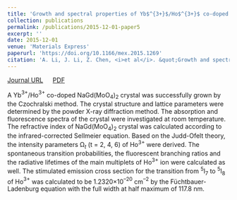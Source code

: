 ```yaml
---
title: 'Growth and spectral properties of Yb$^{3+}$/Ho$^{3+}$ co-doped NaGd(MoO$_4$)$_2$ crystal'
collection: publications
permalink: /publications/2015-12-01-paper5
excerpt: ''
date: 2015-12-01
venue: 'Materials Express'
paperurl: 'https://doi.org/10.1166/mex.2015.1269'
citation: 'A. Li, J. Li, Z. Chen, <i>et al</i>. &quot;Growth and spectral properties of Yb$^{3+}$/Ho$^{3+}$ co-doped NaGd(MoO$_4$)$_2$ crystal&quot;, <i>Materials Express</i>, 2015, 5(6): 527–533.'
---
```

[Journal URL](https://www.ingentaconnect.com/contentone/asp/me/2015/00000005/00000006/art00007) &emsp; [PDF](/files/paper5.pdf)

A Yb$^{3+}$/Ho$^{3+}$ co-doped NaGd(MoO$_4$)$_2$ crystal was successfully grown by the Czochralski method. The crystal structure and lattice parameters were determined by the powder X-ray diffraction method. The absorption and fluorescence spectra of the crystal were investigated at room temperature. The refractive index of NaGd(MoO$_4$)$_2$ crystal was calculated according to the infrared-corrected Sellmeier equation. Based on the Judd-Ofelt theory, the intensity parameters Ω$_t$ (t = 2, 4, 6) of Ho$^{3+}$ were derived. The spontaneous transition probabilities, the fluorescent branching ratios and the radiative lifetimes of the main multiplets of Ho$^{3+}$ ion were calculated as well. The stimulated emission cross section for the transition from $^5$I$_7$ to $^5$I$_8$ of Ho$^{3+}$ was calculated to be 1.2320×10$^{–20}$ cm$^{–2}$ by the Füchtbauer-Ladenburg equation with the full width at half maximum of 117.8 nm.